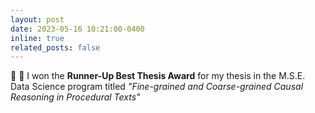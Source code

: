 ```yaml
---
layout: post
date: 2023-05-16 10:21:00-0400
inline: true
related_posts: false
---
```


:tada: :tada: I won the __Runner-Up Best Thesis Award__ for my thesis in the M.S.E. Data Science program titled _"Fine-grained and Coarse-grained Causal Reasoning in Procedural Texts"_
